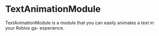 # TextAnimationModule
TextAnimationModule is a module that you can easily animates a text in your Roblox ga- experience.



